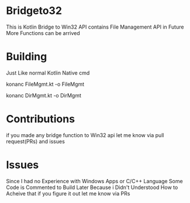 # Bridgeto32
This is Kotlin Bridge to Win32 API contains File Management API in Future More Functions can be arrived


# Building
Just Like normal Kotlin Native cmd

konanc FileMgmt.kt -o FileMgmt

konanc DirMgmt.kt -o DirMgmt

# Contributions 

if you made any bridge function to Win32 api let me know via pull request(PRs) and issues

# Issues

Since I had no Experience with Windows Apps or C/C++ Language Some Code is Commented to Build Later 
Because i Didn't Understood How to Acheive that if you figure it out let me know via PRs
